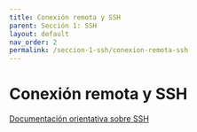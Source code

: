 ```yaml
---
title: Conexión remota y SSH
parent: Sección 1: SSH
layout: default
nav_order: 2
permalink: /seccion-1-ssh/conexion-remota-ssh
---
```


# Conexión remota y SSH

[Documentación orientativa sobre SSH](https://www.lunium.com/blog/conexion-remota-ssh-y-configuracion-de-sshconfig-)
